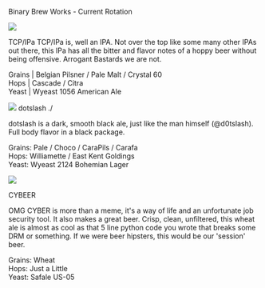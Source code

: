 Binary Brew Works  -  Current Rotation

<img src="http://www.10101brew.com/images/tcpipa_thin.jpg">

TCP/IPa
TCP/IPa is, well an IPA.  Not over the top like some many other IPAs out there, this IPa has all the bitter and flavor notes of a hoppy beer without being offensive.  Arrogant Bastards we are not.

Grains  |    Belgian Pilsner / Pale Malt / Crystal 60 <br>
Hops  |  Cascade / Citra <br>
Yeast  |  Wyeast 1056 American Ale


<img src="http://www.10101brew.com/images/dotslash.png">
dotslash  ./

dotslash is a dark, smooth black ale, just like the man himself (@d0tslash).  Full body flavor in a black package.

Grains:   Pale / Choco / CaraPils / Carafa <br>
Hops:     Williamette / East Kent Goldings <br>
Yeast:    Wyeast 2124 Bohemian Lager

<img src="http://www.10101brew.com/images/cyb33r.png">

CYBEER

OMG CYBER is more than a meme, it's a way of life and an unfortunate job security tool.  It also makes a great beer. Crisp, clean, unfiltered, this wheat ale is almost as cool as that 5 line python code you wrote that breaks some DRM or something.  If we were beer hipsters, this would be our 'session' beer.

Grains:  Wheat <br>
Hops:    Just a Little <br>
Yeast:   Safale US-05
